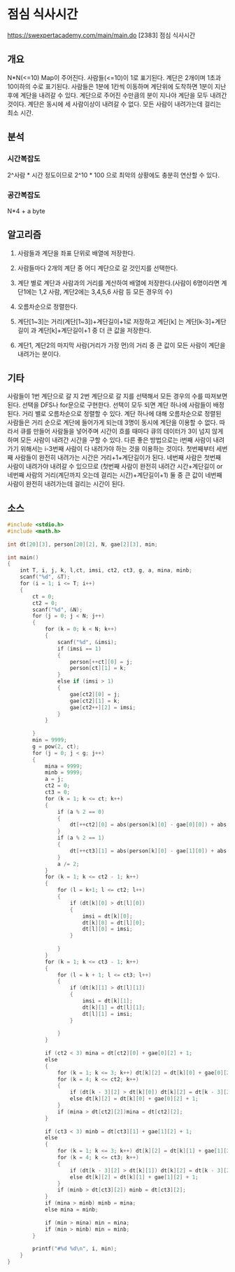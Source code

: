 # 점심 식사시간

https://swexpertacademy.com/main/main.do [2383] 점심 식사시간

## 개요

N*N(<=10) Map이 주어진다. 사람들(<=10)이 1로 표기된다. 계단은 2개이며 1초과 10이하의 수로 표기된다. 사람들은 1분에 1칸씩 이동하며 계단위에 도착하면 1분이 지난 후에 계단을 내려갈 수 있다. 계단으로 주어진 수만큼의 분이 지나야 계단을 모두 내려간 것이다. 계단은 동시에 세 사람이상이 내려갈 수 없다. 모든 사람이 내려가는데 걸리는 최소 시간.

## 분석

### 시간복잡도

2^사람 \* 시간 정도이므로 2^10 * 100 으로 최악의 상황에도 충분히 연산할 수 있다.

### 공간복잡도

N*4 + a byte

## 알고리즘

1. 사람들과 계단을 좌표 단위로 배열에 저장한다.

2. 사람들마다 2개의 계단 중 어디 계단으로 갈 것인지를 선택한다.

3. 계단 별로 계단과 사람과의 거리를 계산하여 배열에 저장한다.(사람이 6명이라면 계단1에는 1,2 사람, 계단2에는 3,4,5,6 사람 등 모든 경우의 수)

4. 오름차순으로 정렬한다.

5. 계단[1~3]는 거리(계단[1~3])+계단길이+1로 저장하고 계단[k] 는 계단[k-3]+계단길이 과 계단[k]+계단길이+1 중 더 큰 값을 저장한다.

6. 계단1, 계단2의 마지막 사람(거리가 가장 먼)의 거리 중 큰 값이 모든 사람이 계단을 내려가는 분이다.

## 기타

사람들이 1번 계단으로 갈 지 2번 계단으로 갈 지를 선택해서 모든 경우의 수를 따져보면 된다. 선택을 DFS나 for문으로 구현한다. 선택이 모두 되면 계단 하나에 사람들이 배정된다. 거리 별로 오름차순으로 정렬할 수 있다. 계단 하나에 대해 오름차순으로 정렬된 사람들은 거리 순으로 계단에 들어가게 되는데 3명이 동시에 계단을 이용할 수 없다. 따라서 큐를 만들어 사람들을 넣어주며 시간이 흐를 때마다 큐의 데이터가 3이 넘지 않게 하며 모든 사람이 내려간 시간을 구할 수 있다. 다른 좋은 방법으로는 i번째 사람이 내려가기 위해서는 i-3번째 사람이 다 내려가야 하는 것을 이용하는 것이다. 첫번째부터 세번째 사람들이 완전히 내려가는 시간은 거리+1+계단길이가 된다. 네번째 사람은 첫번째 사람이 내려가야 내려갈 수 있으므로 (첫번째 사람이 완전히 내려간 시간+계단길이 or 네번째 사람의 거리(계단까지 오는데 걸리는 시간)+계단길이+1) 둘 중 큰 값이 네번째 사람이 완전히 내려가는데 걸리는 시간이 된다.

## 소스

```c
#include <stdio.h>
#include <math.h>
 
int dt[20][3], person[20][2], N, gae[2][3], min;
 
int main()
{
    int T, i, j, k, l,ct, imsi, ct2, ct3, g, a, mina, minb;
    scanf("%d", &T);
    for (i = 1; i <= T; i++)
    {
        ct = 0;
        ct2 = 0;
        scanf("%d", &N);
        for (j = 0; j < N; j++)
        {
            for (k = 0; k < N; k++)
            {
                scanf("%d", &imsi);
                if (imsi == 1)
                {
                    person[++ct][0] = j;
                    person[ct][1] = k;
                }
                else if (imsi > 1)
                {
                    gae[ct2][0] = j;
                    gae[ct2][1] = k;
                    gae[ct2++][2] = imsi;
                }
            }
 
        }
        min = 9999;
        g = pow(2, ct);
        for (j = 0; j < g; j++)
        {
            mina = 9999;
            minb = 9999;
            a = j;
            ct2 = 0;
            ct3 = 0;
            for (k = 1; k <= ct; k++)
            {
                if (a % 2 == 0)
                {
                    dt[++ct2][0] = abs(person[k][0] - gae[0][0]) + abs(person[k][1] - gae[0][1]);
                }
                if (a % 2 == 1)
                {
                    dt[++ct3][1] = abs(person[k][0] - gae[1][0]) + abs(person[k][1] - gae[1][1]);
                }
                a /= 2;
            }
            for (k = 1; k <= ct2 - 1; k++)
            {
                for (l = k+1; l <= ct2; l++)
                {
                    if (dt[k][0] > dt[l][0])
                    {
                        imsi = dt[k][0];
                        dt[k][0] = dt[l][0];
                        dt[l][0] = imsi;
                    }
                     
                }
            }
            for (k = 1; k <= ct3 - 1; k++)
            {
                for (l = k + 1; l <= ct3; l++)
                {
                    if (dt[k][1] > dt[l][1])
                    {
                        imsi = dt[k][1];
                        dt[k][1] = dt[l][1];
                        dt[l][1] = imsi;
                    }
 
                }
            }
 
            if (ct2 < 3) mina = dt[ct2][0] + gae[0][2] + 1;
            else
            {
                for (k = 1; k <= 3; k++) dt[k][2] = dt[k][0] + gae[0][2] + 1;
                for (k = 4; k <= ct2; k++)
                {
                    if (dt[k - 3][2] > dt[k][0]) dt[k][2] = dt[k - 3][2] + gae[0][2];
                    else dt[k][2] = dt[k][0] + gae[0][2] + 1;
                }
                if (mina > dt[ct2][2])mina = dt[ct2][2];
            }
 
            if (ct3 < 3) minb = dt[ct3][1] + gae[1][2] + 1;
            else
            {
                for (k = 1; k <= 3; k++) dt[k][2] = dt[k][1] + gae[1][2] + 1;
                for (k = 4; k <= ct3; k++)
                {
                    if (dt[k - 3][2] > dt[k][1]) dt[k][2] = dt[k - 3][2] + gae[1][2];
                    else dt[k][2] = dt[k][1] + gae[1][2] + 1;
                }
                if (minb > dt[ct3][2]) minb = dt[ct3][2];
            }
            if (mina > minb) minb = mina;
            else mina = minb;
 
            if (min > mina) min = mina;
            if (min > minb) min = minb;
        }
 
        printf("#%d %d\n", i, min);
    }
}
```


